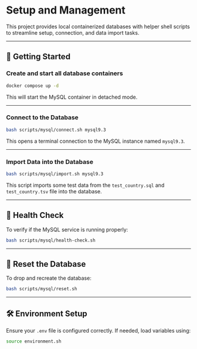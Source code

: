 # Setup and Management

This project provides local containerized databases with helper shell scripts to streamline setup, connection, and data import tasks.

---

## 🚀 Getting Started

### Create and start all database containers

```bash
docker compose up -d
```

This will start the MySQL container in detached mode.

---

### Connect to the Database

```bash
bash scripts/mysql/connect.sh mysql9.3
```

This opens a terminal connection to the MySQL instance named `mysql9.3`.

---

### Import Data into the Database

```bash
bash scripts/mysql/import.sh mysql9.3
```

This script imports some test data from the `test_country.sql` and `test_country.tsv` file into the database.

---

## 🧪 Health Check

To verify if the MySQL service is running properly:

```bash
bash scripts/mysql/health-check.sh
```

---

## 🔄 Reset the Database

To drop and recreate the database:

```bash
bash scripts/mysql/reset.sh
```

---

## 🛠 Environment Setup

Ensure your `.env` file is configured correctly. If needed, load variables using:

```bash
source environment.sh
```
